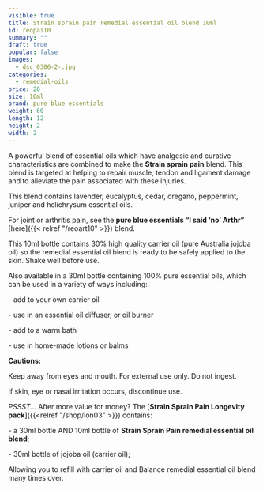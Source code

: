 ```yaml
---
visible: true
title: Strain sprain pain remedial essential oil blend 10ml
id: reopai10
summary: ""
draft: true
popular: false
images:
  - dsc_0306-2-.jpg
categories:
  - remedial-oils
price: 20
size: 10ml
brand: pure blue essentials
weight: 60
length: 12
height: 2
width: 2
---
```

A powerful blend of essential oils which have analgesic and curative characteristics are combined to make the **Strain sprain pain** blend. This blend is targeted at helping to repair muscle, tendon and ligament damage and to alleviate the pain associated with these injuries.

This blend contains lavender, eucalyptus, cedar, oregano, peppermint, juniper and helichrysum essential oils.

For joint or arthritis pain, see the **pure blue essentials “I said ‘no’ Arthr”** \[here]({{< relref "/reoart10" >}}) blend.

This 10ml bottle contains 30% high quality carrier oil (pure Australia jojoba oil) so the remedial essential oil blend is ready to be safely applied to the skin. Shake well before use.

Also available in a 30ml bottle containing 100% pure essential oils, which can be used in a variety of ways including:

\- add to your own carrier oil

\- use in an essential oil diffuser, or oil burner

\- add to a warm bath

\- use in home-made lotions or balms

**Cautions:**

Keep away from eyes and mouth. For external use only. Do not ingest.

If skin, eye or nasal irritation occurs, discontinue use.



*PSSST...* After more value for money? The [**Strain Sprain Pain Longevity pack**]({{<relref "/shop/lon03" >}}) contains:

\- a 30ml bottle AND 10ml bottle of  **Strain Sprain Pain remedial essential oil blend**;

\- 30ml bottle of jojoba oil (carrier oil);

Allowing you to refill with carrier oil and Balance remedial essential oil blend many times over.